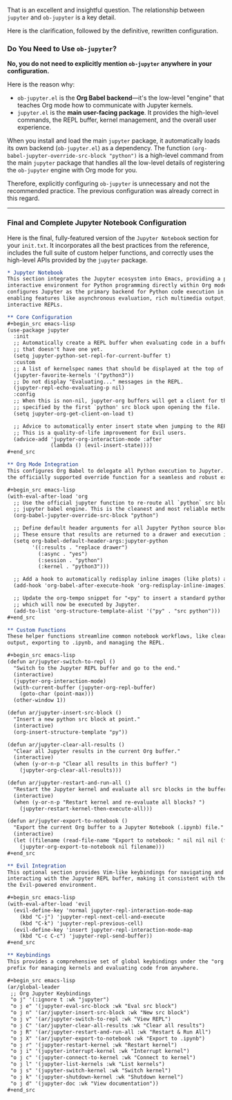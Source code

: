 That is an excellent and insightful question. The relationship between `jupyter` and `ob-jupyter` is a key detail.

Here is the clarification, followed by the definitive, rewritten configuration.

### **Do You Need to Use `ob-jupyter`?**

**No, you do not need to explicitly mention `ob-jupyter` anywhere in your configuration.**

Here is the reason why:

- `ob-jupyter.el` is the **Org Babel backend**—it's the low-level "engine" that teaches Org mode how to communicate with Jupyter kernels.
- `jupyter.el` is the **main user-facing package**. It provides the high-level commands, the REPL buffer, kernel management, and the overall user experience.

When you install and load the main `jupyter` package, it automatically loads its own backend (`ob-jupyter.el`) as a dependency. The function `(org-babel-jupyter-override-src-block "python")` is a high-level command from the main `jupyter` package that handles all the low-level details of registering the `ob-jupyter` engine with Org mode for you.

Therefore, explicitly configuring `ob-jupyter` is unnecessary and not the recommended practice. The previous configuration was already correct in this regard.

---

### **Final and Complete Jupyter Notebook Configuration**

Here is the final, fully-featured version of the `Jupyter Notebook` section for your `init.txt`. It incorporates all the best practices from the reference, includes the full suite of custom helper functions, and correctly uses the high-level APIs provided by the `jupyter` package.

```org
* Jupyter Notebook
This section integrates the Jupyter ecosystem into Emacs, providing a powerful,
interactive environment for Python programming directly within Org mode. It
configures Jupyter as the primary backend for Python code execution in Org,
enabling features like asynchronous evaluation, rich multimedia output, and
interactive REPLs.

** Core Configuration
#+begin_src emacs-lisp
(use-package jupyter
  :init
  ;; Automatically create a REPL buffer when evaluating code in a buffer
  ;; that doesn't have one yet.
  (setq jupyter-python-set-repl-for-current-buffer t)
  :custom
  ;; A list of kernelspec names that should be displayed at the top of the list.
  (jupyter-favorite-kernels '("python3"))
  ;; Do not display "Evaluating..." messages in the REPL.
  (jupyter-repl-echo-evaluating-p nil)
  :config
  ;; When this is non-nil, jupyter-org buffers will get a client for the kernel
  ;; specified by the first `python' src block upon opening the file.
  (setq jupyter-org-get-client-on-load t)

  ;; Advice to automatically enter insert state when jumping to the REPL.
  ;; This is a quality-of-life improvement for Evil users.
  (advice-add 'jupyter-org-interaction-mode :after
              (lambda () (evil-insert-state))))
#+end_src

** Org Mode Integration
This configures Org Babel to delegate all Python execution to Jupyter. It uses
the officially supported override function for a seamless and robust experience.

#+begin_src emacs-lisp
(with-eval-after-load 'org
  ;; Use the official jupyter function to re-route all `python` src blocks to the
  ;; jupyter babel engine. This is the cleanest and most reliable method.
  (org-babel-jupyter-override-src-block "python")

  ;; Define default header arguments for all Jupyter Python source blocks.
  ;; These ensure that results are returned to a drawer and execution is async.
  (setq org-babel-default-header-args:jupyter-python
        '((:results . "replace drawer")
          (:async . "yes")
          (:session . "python")
          (:kernel . "python3")))

  ;; Add a hook to automatically redisplay inline images (like plots) after execution.
  (add-hook 'org-babel-after-execute-hook 'org-redisplay-inline-images)

  ;; Update the org-tempo snippet for "<py" to insert a standard python block,
  ;; which will now be executed by Jupyter.
  (add-to-list 'org-structure-template-alist '("py" . "src python")))
#+end_src

** Custom Functions
These helper functions streamline common notebook workflows, like clearing all
output, exporting to .ipynb, and managing the REPL.

#+begin_src emacs-lisp
(defun ar/jupyter-switch-to-repl ()
  "Switch to the Jupyter REPL buffer and go to the end."
  (interactive)
  (jupyter-org-interaction-mode)
  (with-current-buffer (jupyter-org-repl-buffer)
    (goto-char (point-max)))
  (other-window 1))

(defun ar/jupyter-insert-src-block ()
  "Insert a new python src block at point."
  (interactive)
  (org-insert-structure-template "py"))

(defun ar/jupyter-clear-all-results ()
  "Clear all Jupyter results in the current Org buffer."
  (interactive)
  (when (y-or-n-p "Clear all results in this buffer? ")
    (jupyter-org-clear-all-results)))

(defun ar/jupyter-restart-and-run-all ()
  "Restart the Jupyter kernel and evaluate all src blocks in the buffer."
  (interactive)
  (when (y-or-n-p "Restart kernel and re-evaluate all blocks? ")
    (jupyter-restart-kernel-then-execute-all)))

(defun ar/jupyter-export-to-notebook ()
  "Export the current Org buffer to a Jupyter Notebook (.ipynb) file."
  (interactive)
  (let ((filename (read-file-name "Export to notebook: " nil nil nil (format "%s.ipynb" (file-name-sans-extension buffer-file-name)))))
    (jupyter-org-export-to-notebook nil filename)))
#+end_src

** Evil Integration
This optional section provides Vim-like keybindings for navigating and
interacting with the Jupyter REPL buffer, making it consistent with the rest of
the Evil-powered environment.

#+begin_src emacs-lisp
(with-eval-after-load 'evil
  (evil-define-key 'normal jupyter-repl-interaction-mode-map
    (kbd "C-j") 'jupyter-repl-next-cell-and-execute
    (kbd "C-k") 'jupyter-repl-previous-cell)
  (evil-define-key 'insert jupyter-repl-interaction-mode-map
    (kbd "C-c C-c") 'jupyter-repl-send-buffer))
#+end_src

** Keybindings
This provides a comprehensive set of global keybindings under the "org jupyter"
prefix for managing kernels and evaluating code from anywhere.

#+begin_src emacs-lisp
(ar/global-leader
 ;; Org Jupyter Keybindings
 "o j" '(:ignore t :wk "jupyter")
 "o j e" '(jupyter-eval-src-block :wk "Eval src block")
 "o j n" '(ar/jupyter-insert-src-block :wk "New src block")
 "o j v" '(ar/jupyter-switch-to-repl :wk "View REPL")
 "o j C" '(ar/jupyter-clear-all-results :wk "Clear all results")
 "o j R" '(ar/jupyter-restart-and-run-all :wk "Restart & Run All")
 "o j X" '(ar/jupyter-export-to-notebook :wk "Export to .ipynb")
 "o j r" '(jupyter-restart-kernel :wk "Restart kernel")
 "o j i" '(jupyter-interrupt-kernel :wk "Interrupt kernel")
 "o j c" '(jupyter-connect-to-kernel :wk "Connect to kernel")
 "o j l" '(jupyter-list-kernels :wk "List kernels")
 "o j s" '(jupyter-switch-kernel :wk "Switch kernel")
 "o j k" '(jupyter-shutdown-kernel :wk "Shutdown kernel")
 "o j d" '(jupyter-doc :wk "View documentation"))
#+end_src
```

